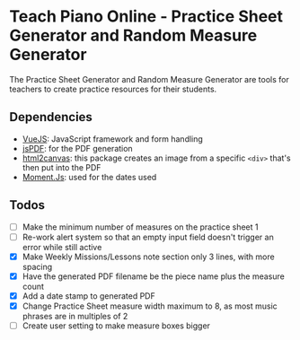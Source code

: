 # Teach Piano Online - Practice Sheet Generator and Random Measure Generator
The Practice Sheet Generator and Random Measure Generator are tools for teachers to create practice resources for their students.

## Dependencies
- [VueJS](https://www.vuejs.org): JavaScript framework and form handling
- [jsPDF](https://github.com/MrRio/jsPDF): for the PDF generation
- [html2canvas](https://github.com/niklasvh/html2canvas): this package creates an image from a specific ```<div>``` that's then put into the PDF
- [Moment.Js](https://github.com/moment/moment): used for the dates used

## Todos
- [ ] Make the minimum number of measures on the practice sheet 1
- [ ] Re-work alert system so that an empty input field doesn't trigger an error while still active
- [x] Make Weekly Missions/Lessons note section only 3 lines, with more spacing
- [x] Have the generated PDF filename be the piece name plus the measure count
- [x] Add a date stamp to generated PDF
- [x] Change Practice Sheet measure width maximum to 8, as most music phrases are in multiples of 2
- [ ] Create user setting to make measure boxes bigger